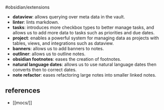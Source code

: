#obsidian/extensions

- **dataview**: allows querying over meta data in the vault.
- **linter**: lints markdown.
- **tasks**: introduces more checkbox types to better manage tasks, and allows us to add more data to tasks such as priorities and due dates.
- **project**: enables a powerful system for managing data as projects with tables, views, and integrations such as dataview.
- **banners**: allows us to add banners to notes.
- **outliner**: allows us to outline notes.
- **obsidian footnotes**: eases the creation of footnotes.
- **natural language dates**: allows us to use natural language dates then converts then to correct dates.
- **note refactor**: eases refactoring large notes into smaller linked notes. 

## references
- [[mocs/]]